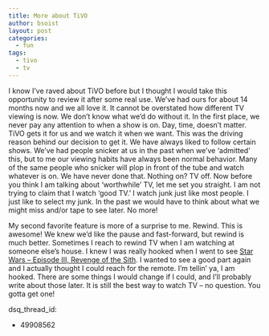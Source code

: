 ```yaml
---
title: More about TiVO
author: bsoist
layout: post
categories:
  - fun
tags:
  - tivo
  - tv
---
```

I know I&#8217;ve raved about TiVO before but I thought I would take this opportunity to review it after some real use. We&#8217;ve had ours for about 14 months now and we all love it. It cannot be overstated how different TV viewing is now. We don&#8217;t know what we&#8217;d do without it. In the first place, we never pay any attention to when a show is on. Day, time, doesn&#8217;t matter. TiVO gets it for us and we watch it when we want. This was the driving reason behind our decision to get it. We have always liked to follow certain shows. We&#8217;ve had people snicker at us in the past when we&#8217;ve &#8216;admitted&#8217; this, but to me our viewing habits have always been normal behavior. Many of the same people who snicker will plop in front of the tube and watch whatever is on. We have never done that. Nothing on? TV off. Now before you think I am talking about &#8216;worthwhile&#8217; TV, let me set you straight. I am not trying to claim that I watch &#8216;good TV.&#8217; I watch junk just like most people. I just like to select my junk. In the past we would have to think about what we might miss and/or tape to see later. No more!

My second favorite feature is more of a surprise to me. Rewind. This is awesome! We knew we&#8217;d like the pause and fast-forward, but rewind is much better. Sometimes I reach to rewind TV when I am watching at someone else&#8217;s house. I knew I was really hooked when I went to see [Star Wars &#8211; Episode III, Revenge of the Sith][1]. I wanted to see a good part again and I actually thought I could reach for the remote. I&#8217;m tellin&#8217; ya, I am hooked. There are some things I would change if I could, and I&#8217;ll probably write about those later. It is still the best way to watch TV &#8211; no question. You gotta get one!

 [1]: http://www.amazon.com/exec/obidos/redirect?tag=weifyoasme-20%26link_code=xm2%26camp=2025%26creative=165953%26path=http://www.amazon.com/gp/redirect.html%253fASIN=B00005JLXF%2526location=/o/ASIN/B00005JLXF%25253FSubscriptionId=0EMV44A9A5YT1RVDGZ82
dsq_thread_id:
  - 49908562
